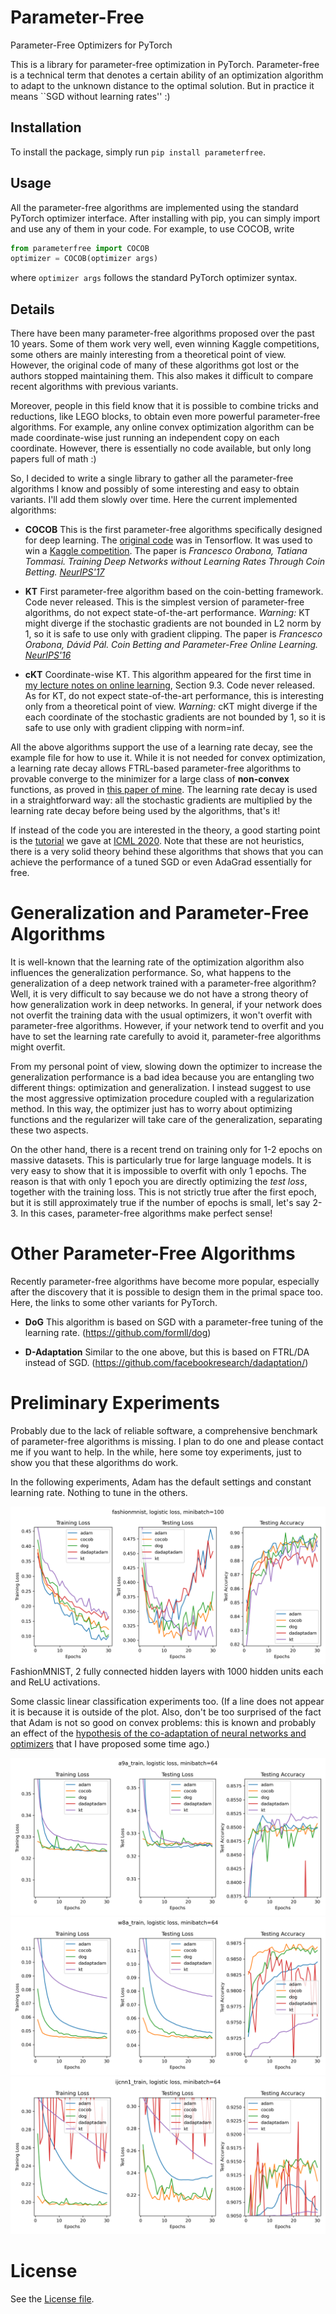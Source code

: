 # Parameter-Free
Parameter-Free Optimizers for PyTorch

This is a library for parameter-free optimization in PyTorch. Parameter-free is a technical term that denotes a certain ability of an optimization algorithm to adapt to the unknown distance to the optimal solution. But in practice it means ``SGD without learning rates'' :)

## Installation
To install the package, simply run `pip install parameterfree`.

## Usage
All the parameter-free algorithms are implemented using the standard PyTorch optimizer interface. After installing with pip, you can simply import and use any of them in your code. For example, to use COCOB, write
```python
from parameterfree import COCOB
optimizer = COCOB(optimizer args)
```
where `optimizer args` follows the standard PyTorch optimizer syntax. 

## Details

There have been many parameter-free algorithms proposed over the past 10 years.
Some of them work very well, even winning Kaggle competitions, some others are mainly interesting from a theoretical point of view.
However, the original code of many of these algorithms got lost or the authors stopped maintaining them.
This also makes it difficult to compare recent algorithms with previous variants.

Moreover, people in this field know that it is possible to combine tricks and reductions, like LEGO blocks, to obtain even more powerful parameter-free algorithms. For example, any online convex optimization algorithm can be made coordinate-wise just running an independent copy on each coordinate.
However, there is essentially no code available, but only long papers full of math :)

So, I decided to write a single library to gather all the parameter-free algorithms I know and possibly of some interesting and easy to obtain variants.
I'll add them slowly over time.
Here the current implemented algorithms:

- **COCOB** This is the first parameter-free algorithms specifically designed for deep learning. The [original code](https://github.com/bremen79/cocob) was in Tensorflow. It was used to win a [Kaggle competition](https://github.com/Arturus/kaggle-web-traffic/tree/master). The paper is 
*Francesco Orabona, Tatiana Tommasi. Training Deep Networks without Learning Rates Through Coin Betting.
 [NeurIPS'17](https://arxiv.org/abs/1705.07795)*

- **KT** First parameter-free algorithm based on the coin-betting framework. Code never released. This is the simplest version of parameter-free algorithms, do not expect state-of-the-art performance. *Warning:* KT might diverge if the stochastic gradients are not bounded in L2 norm by 1, so it is safe to use only with gradient clipping. The paper is 
*Francesco Orabona, Dávid Pál. Coin Betting and Parameter-Free Online Learning.
 [NeurIPS'16](https://arxiv.org/abs/1602.04128)*
 
- **cKT** Coordinate-wise KT. This algorithm appeared for the first time in [my lecture notes on online learning](https://arxiv.org/abs/1912.13213), Section 9.3. Code never released. As for KT, do not expect state-of-the-art performance, this is interesting only from a theoretical point of view. *Warning:* cKT might diverge if the each coordinate of the stochastic gradients are not bounded by 1, so it is safe to use only with gradient clipping with norm=inf.

All the above algorithms support the use of a learning rate decay, see the example file for how to use it. While it is not needed for convex optimization, a learning rate decay allows FTRL-based parameter-free algorithms to provable converge to the minimizer for a large class of **non-convex** functions, as proved in [this paper of mine](https://arxiv.org/abs/2102.00236). The learning rate decay is used in a straightforward way: all the stochastic gradients are multiplied by the learning rate decay before being used by the algorithms, that's it!

If instead of the code you are interested in the theory, a good starting point is the [tutorial](https://parameterfree.com/icml-tutorial/) we gave at [ICML 2020](https://icml.cc/Conferences/2020/Schedule?showEvent=5753).
Note that these are not heuristics, there is a very solid theory behind these algorithms that shows that you can achieve the performance of a tuned SGD or even AdaGrad essentially for free.

# Generalization and Parameter-Free Algorithms

It is well-known that the learning rate of the optimization algorithm also influences the generalization performance. So, what happens to the generalization of a deep network trained with a parameter-free algorithm? Well, it is very difficult to say because we do not have a strong theory of how generalization work in deep networks. In general, if your network does not overfit the training data with the usual optimizers, it won't overfit with parameter-free algorithms. However, if your network tend to overfit and you have to set the learning rate carefully to avoid it, parameter-free algorithms might overfit.

From my personal point of view, slowing down the optimizer to increase the generalization performance is a bad idea because you are entangling two different things: optimization and generalization. I instead suggest to use the most aggressive optimization procedure coupled with a regularization method. In this way, the optimizer just has to worry about optimizing functions and the regularizer will take care of the generalization, separating these two aspects.

On the other hand, there is a recent trend on training only for 1-2 epochs on massive datasets. This is particularly true for large language models. It is very easy to show that it is impossible to overfit with only 1 epochs. The reason is that with only 1 epoch you are directly optimizing the *test loss*, together with the training loss. This is not strictly true after the first epoch, but it is still approximately true if the number of epochs is small, let's say 2-3. In this cases, parameter-free algorithms make perfect sense!
 
# Other Parameter-Free Algorithms

Recently parameter-free algorithms have become more popular, especially after the discovery that it is possible to design them in the primal space too.
Here, the links to some other variants for PyTorch.

- **DoG** This algorithm is based on SGD with a parameter-free tuning of the learning rate. (https://github.com/formll/dog)

- **D-Adaptation** Similar to the one above, but this is based on FTRL/DA instead of SGD. (https://github.com/facebookresearch/dadaptation/)
 
# Preliminary Experiments

Probably due to the lack of reliable software, a comprehensive benchmark of parameter-free algorithms is missing. I plan to do one and please contact me if you want to help. In the while, here some toy experiments, just to show you that these algorithms do work.

In the following experiments, Adam has the default settings and constant learning rate. Nothing to tune in the others.

![vision](figures/fashionmnist.png)
FashionMNIST, 2 fully connected hidden layers with 1000 hidden units each and ReLU activations. 

Some classic linear classification experiments too. (If a line does not appear it is because it is outside of the plot. Also, don't be too surprised of the fact that Adam is not so good on convex problems: this is known and probably an effect of the [hypothesis of the co-adaptation of neural networks and optimizers](https://parameterfree.com/2020/12/06/neural-network-maybe-evolved-to-make-adam-the-best-optimizer/) that I have proposed some time ago.)

![vision](figures/a9a.png)
![vision](figures/w8a.png)
![vision](figures/ijcnn1.png)

# License
See the [License file](/LICENSE).
